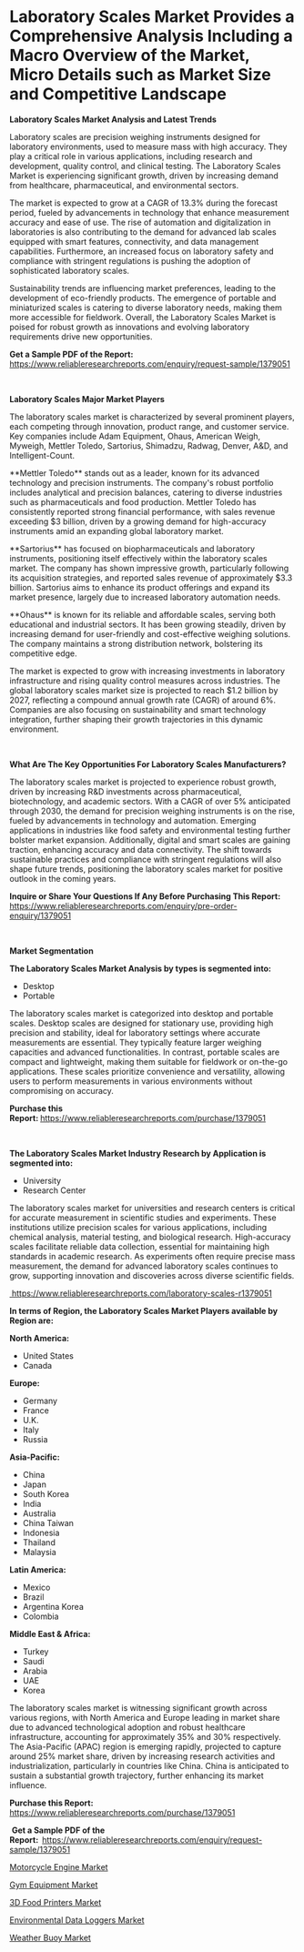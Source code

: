 <p><h1>Laboratory Scales Market Provides a Comprehensive Analysis Including a Macro Overview of the Market, Micro Details such as Market Size and Competitive Landscape</h1></p><p><strong>Laboratory Scales Market Analysis and Latest Trends</strong></p>
<p><p>Laboratory scales are precision weighing instruments designed for laboratory environments, used to measure mass with high accuracy. They play a critical role in various applications, including research and development, quality control, and clinical testing. The Laboratory Scales Market is experiencing significant growth, driven by increasing demand from healthcare, pharmaceutical, and environmental sectors. </p><p>The market is expected to grow at a CAGR of 13.3% during the forecast period, fueled by advancements in technology that enhance measurement accuracy and ease of use. The rise of automation and digitalization in laboratories is also contributing to the demand for advanced lab scales equipped with smart features, connectivity, and data management capabilities. Furthermore, an increased focus on laboratory safety and compliance with stringent regulations is pushing the adoption of sophisticated laboratory scales.</p><p>Sustainability trends are influencing market preferences, leading to the development of eco-friendly products. The emergence of portable and miniaturized scales is catering to diverse laboratory needs, making them more accessible for fieldwork. Overall, the Laboratory Scales Market is poised for robust growth as innovations and evolving laboratory requirements drive new opportunities.</p></p>
<p><strong>Get a Sample PDF of the Report:&nbsp;</strong> <a href="https://www.reliableresearchreports.com/enquiry/request-sample/1379051?utm_campaign=9&utm_medium=2&utm_source=Github&utm_content=ia&utm_term=16022025&utm_id=laboratory-scales">https://www.reliableresearchreports.com/enquiry/request-sample/1379051</a></p>
<p>&nbsp;</p>
<p><strong>Laboratory Scales Major Market Players</strong></p>
<p><p>The laboratory scales market is characterized by several prominent players, each competing through innovation, product range, and customer service. Key companies include Adam Equipment, Ohaus, American Weigh, Myweigh, Mettler Toledo, Sartorius, Shimadzu, Radwag, Denver, A&D, and Intelligent-Count.</p><p>**Mettler Toledo** stands out as a leader, known for its advanced technology and precision instruments. The company's robust portfolio includes analytical and precision balances, catering to diverse industries such as pharmaceuticals and food production. Mettler Toledo has consistently reported strong financial performance, with sales revenue exceeding $3 billion, driven by a growing demand for high-accuracy instruments amid an expanding global laboratory market.</p><p>**Sartorius** has focused on biopharmaceuticals and laboratory instruments, positioning itself effectively within the laboratory scales market. The company has shown impressive growth, particularly following its acquisition strategies, and reported sales revenue of approximately $3.3 billion. Sartorius aims to enhance its product offerings and expand its market presence, largely due to increased laboratory automation needs.</p><p>**Ohaus** is known for its reliable and affordable scales, serving both educational and industrial sectors. It has been growing steadily, driven by increasing demand for user-friendly and cost-effective weighing solutions. The company maintains a strong distribution network, bolstering its competitive edge.</p><p>The market is expected to grow with increasing investments in laboratory infrastructure and rising quality control measures across industries. The global laboratory scales market size is projected to reach $1.2 billion by 2027, reflecting a compound annual growth rate (CAGR) of around 6%. Companies are also focusing on sustainability and smart technology integration, further shaping their growth trajectories in this dynamic environment.</p></p>
<p>&nbsp;</p>
<p><strong>What Are The Key Opportunities For Laboratory Scales Manufacturers?</strong></p>
<p><p>The laboratory scales market is projected to experience robust growth, driven by increasing R&D investments across pharmaceutical, biotechnology, and academic sectors. With a CAGR of over 5% anticipated through 2030, the demand for precision weighing instruments is on the rise, fueled by advancements in technology and automation. Emerging applications in industries like food safety and environmental testing further bolster market expansion. Additionally, digital and smart scales are gaining traction, enhancing accuracy and data connectivity. The shift towards sustainable practices and compliance with stringent regulations will also shape future trends, positioning the laboratory scales market for positive outlook in the coming years.</p></p>
<p><strong>Inquire or Share Your Questions If Any Before Purchasing This Report:</strong> <a href="https://www.reliableresearchreports.com/enquiry/pre-order-enquiry/1379051?utm_campaign=9&utm_medium=2&utm_source=Github&utm_content=ia&utm_term=16022025&utm_id=laboratory-scales">https://www.reliableresearchreports.com/enquiry/pre-order-enquiry/1379051</a></p>
<p>&nbsp;</p>
<p><strong>Market Segmentation</strong></p>
<p><strong>The Laboratory Scales Market Analysis by types is segmented into:</strong></p>
<p><ul><li>Desktop</li><li>Portable</li></ul></p>
<p><p>The laboratory scales market is categorized into desktop and portable scales. Desktop scales are designed for stationary use, providing high precision and stability, ideal for laboratory settings where accurate measurements are essential. They typically feature larger weighing capacities and advanced functionalities. In contrast, portable scales are compact and lightweight, making them suitable for fieldwork or on-the-go applications. These scales prioritize convenience and versatility, allowing users to perform measurements in various environments without compromising on accuracy.</p></p>
<p><strong>Purchase this Report:&nbsp;</strong><a href="https://www.reliableresearchreports.com/purchase/1379051?utm_campaign=9&utm_medium=2&utm_source=Github&utm_content=ia&utm_term=16022025&utm_id=laboratory-scales">https://www.reliableresearchreports.com/purchase/1379051</a></p>
<p>&nbsp;</p>
<p><strong>The Laboratory Scales Market Industry Research by Application is segmented into:</strong></p>
<p><ul><li>University</li><li>Research Center</li></ul></p>
<p><p>The laboratory scales market for universities and research centers is critical for accurate measurement in scientific studies and experiments. These institutions utilize precision scales for various applications, including chemical analysis, material testing, and biological research. High-accuracy scales facilitate reliable data collection, essential for maintaining high standards in academic research. As experiments often require precise mass measurement, the demand for advanced laboratory scales continues to grow, supporting innovation and discoveries across diverse scientific fields.</p></p>
<p><a href="https://www.reliableresearchreports.com/laboratory-scales-r1379051?utm_campaign=9&utm_medium=2&utm_source=Github&utm_content=ia&utm_term=16022025&utm_id=laboratory-scales">&nbsp;https://www.reliableresearchreports.com/laboratory-scales-r1379051</a></p>
<p><strong>In terms of Region, the Laboratory Scales Market Players available by Region are:</strong></p>
<p>
    <p> <strong> North America: </strong>
        <ul>
            <li>United States</li>
            <li>Canada</li>
        </ul>
        </p> 
    <p> <strong> Europe: </strong>
        <ul>
            <li>Germany</li>
            <li>France</li>
            <li>U.K.</li>
            <li>Italy</li>
            <li>Russia</li>
        </ul>
        </p> 
    <p> <strong> Asia-Pacific: </strong>
        <ul>
            <li>China</li>
            <li>Japan</li>
            <li>South Korea</li>
            <li>India</li>
            <li>Australia</li>
            <li>China Taiwan</li>
            <li>Indonesia</li>
            <li>Thailand</li>
            <li>Malaysia</li>
        </ul>
        </p> 
    <p> <strong> Latin America: </strong>
        <ul>
            <li>Mexico</li>
            <li>Brazil</li>
            <li>Argentina Korea</li>
            <li>Colombia</li>
        </ul>
        </p> 
    <p> <strong> Middle East & Africa: </strong>
        <ul>
            <li>Turkey</li>
            <li>Saudi</li>
            <li>Arabia</li>
            <li>UAE</li>
            <li>Korea</li>
        </ul>
    </p>
    </p>
<p><p>The laboratory scales market is witnessing significant growth across various regions, with North America and Europe leading in market share due to advanced technological adoption and robust healthcare infrastructure, accounting for approximately 35% and 30% respectively. The Asia-Pacific (APAC) region is emerging rapidly, projected to capture around 25% market share, driven by increasing research activities and industrialization, particularly in countries like China. China is anticipated to sustain a substantial growth trajectory, further enhancing its market influence.</p></p>
<p><strong>Purchase this Report: </strong><a href="https://www.reliableresearchreports.com/purchase/1379051?utm_campaign=9&utm_medium=2&utm_source=Github&utm_content=ia&utm_term=16022025&utm_id=laboratory-scales">https://www.reliableresearchreports.com/purchase/1379051</a></p>
<p>&nbsp;<strong>Get a Sample PDF of the Report:&nbsp;&nbsp;</strong><a href="https://www.reliableresearchreports.com/enquiry/request-sample/1379051?utm_campaign=9&utm_medium=2&utm_source=Github&utm_content=ia&utm_term=16022025&utm_id=laboratory-scales">https://www.reliableresearchreports.com/enquiry/request-sample/1379051</a></p>
<p><strong></strong></p>
<p><p><a href="https://github.com/buqjavesora/Market-Research-Report-List-1/blob/main/motorcycle-engine-market.md?utm_campaign=9&utm_medium=2&utm_source=Github&utm_content=ia&utm_term=16022025&utm_id=laboratory-scales">Motorcycle Engine Market</a></p><p><a href="https://github.com/organophelia8282/Market-Research-Report-List-1/blob/main/gym-equipment-market.md?utm_campaign=9&utm_medium=2&utm_source=Github&utm_content=ia&utm_term=16022025&utm_id=laboratory-scales">Gym Equipment Market</a></p><p><a href="https://github.com/jamastodola515/Market-Research-Report-List-1/blob/main/3d-food-printers-market.md?utm_campaign=9&utm_medium=2&utm_source=Github&utm_content=ia&utm_term=16022025&utm_id=laboratory-scales">3D Food Printers Market</a></p><p><a href="https://github.com/savannabyun726/Market-Research-Report-List-1/blob/main/environmental-data-loggers-market.md?utm_campaign=9&utm_medium=2&utm_source=Github&utm_content=ia&utm_term=16022025&utm_id=laboratory-scales">Environmental Data Loggers Market</a></p><p><a href="https://github.com/iwciasylvya/Market-Research-Report-List-1/blob/main/weather-buoy-market.md?utm_campaign=9&utm_medium=2&utm_source=Github&utm_content=ia&utm_term=16022025&utm_id=laboratory-scales">Weather Buoy Market</a></p></p>